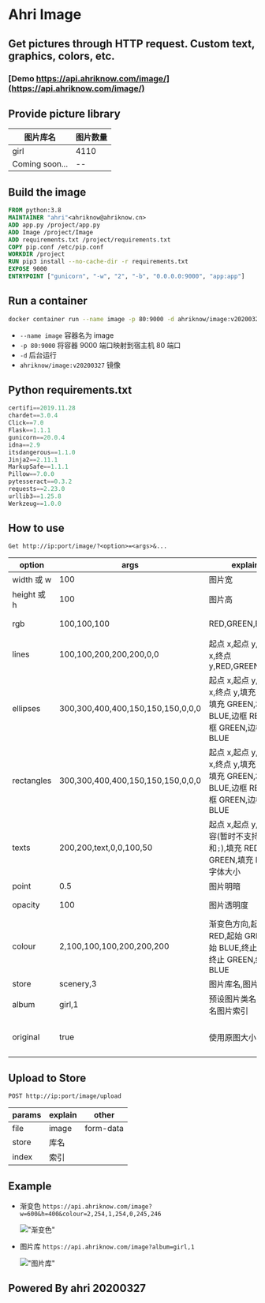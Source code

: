 # Ahri Image

## Get pictures through HTTP request. Custom text, graphics, colors, etc.

### [Demo https://api.ahriknow.com/image/](https://api.ahriknow.com/image/)

## Provide picture library

| 图片库名       | 图片数量 |
| -------------- | -------- |
| girl           | 4110     |
| Coming soon... | --       |

## Build the image

```Dockerfile
FROM python:3.8
MAINTAINER "ahri"<ahriknow@ahriknow.cn>
ADD app.py /project/app.py
ADD Image /project/Image
ADD requirements.txt /project/requirements.txt
COPY pip.conf /etc/pip.conf
WORKDIR /project
RUN pip3 install --no-cache-dir -r requirements.txt
EXPOSE 9000
ENTRYPOINT ["gunicorn", "-w", "2", "-b", "0.0.0.0:9000", "app:app"]
```

## Run a container

```bash
docker container run --name image -p 80:9000 -d ahriknow/image:v20200327
```

-   `--name image` 容器名为 image
-   `-p 80:9000` 将容器 9000 端口映射到宿主机 80 端口
-   `-d` 后台运行
-   `ahriknow/image:v20200327` 镜像

## Python requirements.txt

```py
certifi==2019.11.28
chardet==3.0.4
Click==7.0
Flask==1.1.1
gunicorn==20.0.4
idna==2.9
itsdangerous==1.1.0
Jinja2==2.11.1
MarkupSafe==1.1.1
Pillow==7.0.0
pytesseract==0.3.2
requests==2.23.0
urllib3==1.25.8
Werkzeug==1.0.0
```

## How to use

`Get http://ip:port/image/?<option>=<args>&...`

| option      | args                              | explain                                                                                 | other                            |
| ----------- | --------------------------------- | --------------------------------------------------------------------------------------- | -------------------------------- |
| width 或 w  | 100                               | 图片宽                                                                                  | 默认 400                         |
| height 或 h | 100                               | 图片高                                                                                  | 默认 300                         |
| rgb         | 100,100,100                       | RED,GREEN,BLUE                                                                          | 默认 200,200,200                 |
| lines       | 100,100,200,200,200,0,0           | 起点 x,起点 y,终点 x,终点 y,RED,GREEN,BLUE                                              | 多条线以`;`分隔                  |
| ellipses    | 300,300,400,400,150,150,150,0,0,0 | 起点 x,起点 y,终点 x,终点 y,填充 RED,填充 GREEN,填充 BLUE,边框 RED,边框 GREEN,边框 BLUE | 多个椭圆以`;`分隔                |
| rectangles  | 300,300,400,400,150,150,150,0,0,0 | 起点 x,起点 y,终点 x,终点 y,填充 RED,填充 GREEN,填充 BLUE,边框 RED,边框 GREEN,边框 BLUE | 多个矩形以`;`分隔                |
| texts       | 200,200,text,0,0,100,50           | 起点 x,起点 y,文本内容(暂时不支持包含`,`和`;`),填充 RED,填充 GREEN,填充 BLUE,字体大小   | 多个文本以`;`分隔                |
| point       | 0.5                               | 图片明暗                                                                                | point > 0                        |
| opacity     | 100                               | 图片透明度                                                                              | 0 <= opacity <= 255              |
| colour      | 2,100,100,100,200,200,200         | 渐变色方向,起始 RED,起始 GREEN,起始 BLUE,终止 RED,终止 GREEN,终止 BLUE                  | 渐变色,2:由上到下,4:由右到左     |
| store       | scenery,3                         | 图片库名,图片编号                                                                       | 不存在则默认                     |
| album       | girl,1                            | 预设图片类名,该类名图片索引                                                             | 不存在则默认                     |
| original    | true                              | 使用原图大小                                                                            | 默认 true,仅对 store、album 有效 |

## Upload to Store

`POST http://ip:port/image/upload`

| params | explain | other     |
| ------ | ------- | --------- |
| file   | image   | form-data |
| store  | 库名    |           |
| index  | 索引    |           |

## Example

-   渐变色 `https://api.ahriknow.com/image?w=600&h=400&colour=2,254,1,254,0,245,246`

    !["渐变色"](https://api.ahriknow.com/image?w=800&h=400&colour=2,254,1,254,0,245,246)

-   图片库 `https://api.ahriknow.com/image?album=girl,1`

    !["图片库"](https://api.ahriknow.com/image?album=girl,1)

## Powered By ahri 20200327
